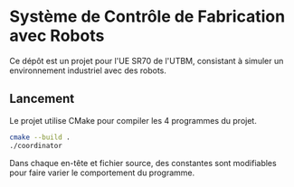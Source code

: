 # Système de Contrôle de Fabrication avec Robots

Ce dépôt est un projet pour l'UE SR70 de l'UTBM, consistant à simuler un environnement industriel avec des robots.

## Lancement

Le projet utilise CMake pour compiler les 4 programmes du projet.

```bash
cmake --build .
./coordinator
```

Dans chaque en-tête et fichier source, des constantes sont modifiables pour faire varier le comportement du programme.